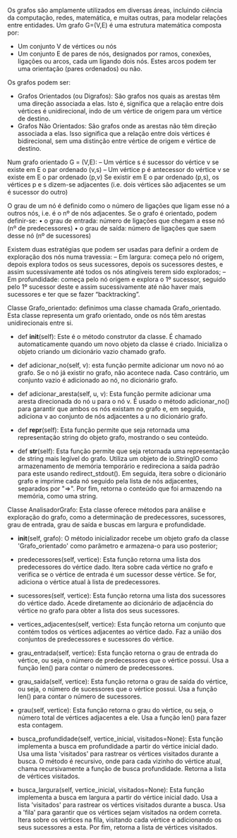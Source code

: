 Os grafos são amplamente utilizados em diversas áreas, incluindo ciência da computação, redes, matemática, e muitas outras, para modelar relações entre entidades.
Um grafo G=(V,E) é uma estrutura matemática composta por:
- Um conjunto V de vértices ou nós
- Um conjunto E de pares de nós, designados por ramos, conexões, ligações ou arcos, cada um ligando dois nós. Estes arcos podem ter
uma orientação (pares ordenados) ou não.


Os grafos podem ser:
- Grafos Orientados (ou Digrafos):
São grafos nos quais as arestas têm uma direção associada a elas. Isto é, significa que a relação entre dois vértices é unidirecional, indo de um vértice de origem para um vértice de destino. 
- Grafos Não Orientados:
São grafos onde as arestas não têm direção associada a elas. Isso significa que a relação entre dois vértices é bidirecional, sem uma distinção entre vértice de origem e vértice de destino.

Num grafo orientado G = (V,E):
– Um vértice s é sucessor do vértice v se existe em E o par ordenado (v,s)
– Um vértice p é antecessor do vértice v se existe em E o par ordenado (p,v)
Se existir em E o par ordenado (p,s), os vértices p e s dizem-se adjacentes (i.e. dois vértices são adjacentes se um é sucessor do outro)

O grau de um nó é definido como o número de ligações que ligam esse nó a outros nós, i.e. é o nº de nós adjacentes.
Se o grafo é orientado, podem definir-se:
• o grau de entrada: número de ligações que chegam a esse nó (nº de predecessores)
• o grau de saída: número de ligações que saem desse nó (nº de sucessores)

Existem duas estratégias que podem ser usadas para definir a ordem de exploração dos nós numa travessia:
– Em largura: começa pelo nó origem, depois explora todos os seus sucessores, depois os sucessores destes, e assim sucessivamente até todos os nós atingíveis terem sido explorados;
– Em profundidade: começa pelo nó origem e explora o 1º sucessor, seguido pelo 1º sucessor deste e assim sucessivamente até não haver mais sucessores e ter que se fazer “backtracking”.


Classe Grafo_orientado: 
definimos uma classe chamada Grafo_orientado. Esta classe representa um grafo orientado, onde os nós têm arestas unidirecionais entre si.

- def __init__(self): Este é o método construtor da classe. É chamado automaticamente quando um novo objeto da classe é criado. Inicializa o objeto criando um dicionário vazio chamado grafo.

- def adicionar_no(self, v): esta função permite adicionar um novo nó ao grafo. Se o nó já existir no grafo, não acontece nada. Caso contrário, um conjunto vazio é adicionado ao nó, no dicionário grafo.

- def adicionar_aresta(self, u, v): Esta função permite adicionar uma aresta direcionada do nó u para o nó v. É usado o método adicionar_no() para garantir que ambos os nós existam no grafo e, em seguida, adiciona v ao conjunto de nós adjacentes a u no dicionário grafo.

- def __repr__(self): Esta função permite que seja retornada uma representação string do objeto grafo, mostrando o seu conteúdo.
  
- def __str__(self): Esta função permite que seja retornada uma representação de string mais legível do grafo. Utiliza um objeto de io.StringIO como armazenamento de memória temporário e redireciona a saída padrão para este usando redirect_stdout(). Em seguida, itera sobre o dicionário grafo e imprime cada nó seguido pela lista de nós adjacentes, separados por "=>". Por fim, retorna o conteúdo que foi armazendo na memória, como uma string.

Classe AnalisadorGrafo:
Esta classe oferece métodos para análise e exploração do grafo, como a determinação de predecessores, sucessores, grau de entrada, grau de saída e buscas em largura e profundidade.

- __init__(self, grafo): O método inicializador recebe um objeto grafo da classe 'Grafo_orientado' como parâmetro e armazena-o para uso posterior;

- predecessores(self, vertice): Esta função retorna uma lista dos predecessores do vértice dado. Itera sobre cada vértice no grafo e verifica se o vértice de entrada é um sucessor desse vértice. Se for, adiciona o vértice atual à lista de predecessores.

- sucessores(self, vertice): Esta função retorna uma lista dos sucessores do vértice dado. Acede diretamente ao dicionário de adjacência do vértice no grafo para obter a lista dos seus sucessores.

- vertices_adjacentes(self, vertice): Esta função retorna um conjunto que contém todos os vértices adjacentes ao vértice dado. Faz a união dos conjuntos de predecessores e sucessores do vértice.

- grau_entrada(self, vertice): Esta função retorna o grau de entrada do vértice, ou seja, o número de predecessores que o vértice possui. Usa a função len() para contar o número de predecessores.

- grau_saida(self, vertice): Esta função retorna o grau de saída do vértice, ou seja, o número de sucessores que o vértice possui. Usa a função len() para contar o número de sucessores.

- grau(self, vertice): Esta função retorna o grau do vértice, ou seja, o número total de vértices adjacentes a ele. Usa a função len() para fazer esta contagem.

- busca_profundidade(self, vertice_inicial, visitados=None): Esta função implementa a busca em profundidade a partir do vértice inicial dado. Usa uma lista 'visitados' para rastrear os vértices visitados durante a busca. O método é recursivo, onde para cada vizinho do vértice atual, chama recursivamente a função de busca profundidade. Retorna a lista de vértices visitados.

- busca_largura(self, vertice_inicial, visitados=None): Esta função implementa a busca em largura a partir do vértice inicial dado. Usa a lista 'visitados' para rastrear os vértices visitados durante a busca. Usa a 'fila' para garantir que os vértices sejam visitados na ordem correta. Itera sobre os vértices na fila, visitando cada vértice e adicionando os seus sucessores a esta. Por fim, retorna a lista de vértices visitados.


